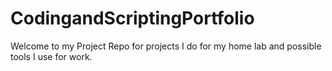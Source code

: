 # CodingandScriptingPortfolio
Welcome to my Project Repo for projects I do for my home lab and possible tools I use for work.
